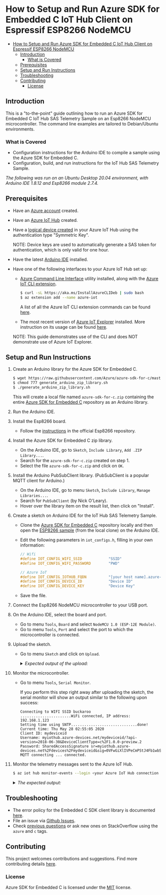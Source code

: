 # How to Setup and Run Azure SDK for Embedded C IoT Hub Client on Espressif ESP8266 NodeMCU

- [How to Setup and Run Azure SDK for Embedded C IoT Hub Client on Espressif ESP8266 NodeMCU](#how-to-setup-and-run-azure-sdk-for-embedded-c-iot-hub-client-on-espressif-esp8266-nodemcu)
  - [Introduction](#introduction)
    - [What is Covered](#what-is-covered)
  - [Prerequisites](#prerequisites)
  - [Setup and Run Instructions](#setup-and-run-instructions)
  - [Troubleshooting](#troubleshooting)
  - [Contributing](#contributing)
    - [License](#license)

## Introduction

This is a "to-the-point" guide outlining how to run an Azure SDK for Embedded C IoT Hub SAS Telemetry Sample on an Esp8266 NodeMCU microcontroller. The command line examples are tailored to Debian/Ubuntu environments.

### What is Covered

- Configuration instructions for the Arduino IDE to compile a sample using the Azure SDK for Embedded C.
- Configuration, build, and run instructions for the IoT Hub SAS Telemetry Sample.

_The following was run on an Ubuntu Desktop 20.04 environment, with Arduino IDE 1.8.12 and Esp8266 module 2.7.4._

## Prerequisites

- Have an [Azure account](https://azure.microsoft.com/) created.
- Have an [Azure IoT Hub](https://docs.microsoft.com/azure/iot-hub/iot-hub-create-through-portal) created.
- Have a [logical device created](https://docs.microsoft.com/azure/iot-hub/iot-hub-create-through-portal#register-a-new-device-in-the-iot-hub) in your Azure IoT Hub using the authentication type "Symmetric Key".

    NOTE: Device keys are used to automatically generate a SAS token for authentication, which is only valid for one hour.

- Have the latest [Arduino IDE](https://www.arduino.cc/en/Main/Software) installed.
- Have one of the following interfaces to your Azure IoT Hub set up:
  - [Azure Command Line Interface](https://docs.microsoft.com/cli/azure/install-azure-cli?view=azure-cli-latest) utility installed, along with the [Azure IoT CLI extension](https://github.com/Azure/azure-iot-cli-extension).

    ```bash
    $ curl -sL https://aka.ms/InstallAzureCLIDeb | sudo bash
    $ az extension add --name azure-iot
    ```

    A list of all the Azure IoT CLI extension commands can be found [here](https://docs.microsoft.com/cli/azure/iot?view=azure-cli-latest).

  - The most recent version of [Azure IoT Explorer](https://github.com/Azure/azure-iot-explorer/releases) installed. More instruction on its usage can be found [here](https://docs.microsoft.com/azure/iot-pnp/howto-use-iot-explorer).

  NOTE: This guide demonstrates use of the CLI and does NOT demonstrate use of Azure IoT Explorer.

## Setup and Run Instructions

1. Create an Arduino library for the Azure SDK for Embedded C.

    ```bash
    $ wget https://raw.githubusercontent.com/Azure/azure-sdk-for-c/master/sdk/samples/iot/aziot_esp8266/generate_arduino_zip_library.sh
    $ chmod 777 generate_arduino_zip_library.sh
    $ ./generate_arduino_zip_library.sh
    ```

    This will create a local file named `azure-sdk-for-c.zip` containing the entire [Azure SDK for Embedded C](https://github.com/Azure/azure-sdk-for-c) repository as an Arduino library.

2. Run the Arduino IDE.

3. Install the Esp8266 board.

    - Follow the [instructions](https://github.com/esp8266/Arduino#installing-with-boards-manager) in the official Esp8266 repository.

4. Install the Azure SDK for Embedded C zip library.

    - On the Arduino IDE, go to `Sketch`, `Include Library`, `Add .ZIP Library...`.
    - Search for the `azure-sdk-for-c.zip` created on step 1.
    - Select the file `azure-sdk-for-c.zip` and click on `OK`.

5. Install the Arduino PubSubClient library. (PubSubClient is a popular MQTT client for Arduino.)

    - On the Arduino IDE, go to menu `Sketch`, `Include Library`, `Manage Libraries...`.
    - Search for `PubSubClient` (by Nick O'Leary).
    - Hover over the library item on the result list, then click on "Install".

6. Create a sketch on Arduino IDE for the IoT Hub SAS Telemetry Sample.

    - Clone the [Azure SDK for Embedded C](https://github.com/Azure/azure-sdk-for-c) repository locally and then open the [ESP8266 sample](https://github.com/Azure/azure-sdk-for-c/blob/master/sdk/samples/iot/aziot_esp8266) (from the local clone) on the Arduino IDE.

    - Edit the following parameters in `iot_configs.h`, filling in your own information:

        ```c
        // Wifi
        #define IOT_CONFIG_WIFI_SSID            "SSID"
        #define IOT_CONFIG_WIFI_PASSWORD        "PWD"

        // Azure IoT
        #define IOT_CONFIG_IOTHUB_FQDN          "[your host name].azure-devices.net"
        #define IOT_CONFIG_DEVICE_ID            "Device ID"
        #define IOT_CONFIG_DEVICE_KEY           "Device Key"
        ```

    - Save the file.

7. Connect the Esp8266 NodeMCU microcontroller to your USB port.

8. On the Arduino IDE, select the board and port.

    - Go to menu `Tools`, `Board` and select `NodeMCU 1.0 (ESP-12E Module)`.
    - Go to menu `Tools`, `Port` and select the port to which the microcontroller is connected.

9. Upload the sketch.

    - Go to menu `Sketch` and click on `Upload`.

        <details><summary><i>Expected output of the upload:</i></summary>
        <p>

        ```text
        Executable segment sizes:
        IROM   : 361788          - code in flash         (default or ICACHE_FLASH_ATTR)
        IRAM   : 26972   / 32768 - code in IRAM          (ICACHE_RAM_ATTR, ISRs...)
        DATA   : 1360  )         - initialized variables (global, static) in RAM/HEAP
        RODATA : 2152  ) / 81920 - constants             (global, static) in RAM/HEAP
        BSS    : 26528 )         - zeroed variables      (global, static) in RAM/HEAP
        Sketch uses 392272 bytes (37%) of program storage space. Maximum is 1044464 bytes.
        Global variables use 30040 bytes (36%) of dynamic memory, leaving 51880 bytes for local variables. Maximum is 81920 bytes.
        /home/user/.arduino15/packages/esp8266/tools/python3/3.7.2-post1/python3 /home/user/.arduino15/packages/esp8266/hardware/esp8266/2.7.1/tools/upload.py --chip esp8266 --port /dev/ttyUSB0 --baud 230400 --before default_reset --after hard_reset write_flash 0x0 /tmp/arduino_build_826987/azure_iot_hub_telemetry.ino.bin
        esptool.py v2.8
        Serial port /dev/ttyUSB0
        Connecting....
        Chip is ESP8266EX
        Features: WiFi
        Crystal is 26MHz
        MAC: dc:4f:22:5e:a7:09
        Uploading stub...
        Running stub...
        Stub running...
        Changing baud rate to 230400
        Changed.
        Configuring flash size...
        Auto-detected Flash size: 4MB
        Compressed 396432 bytes to 292339...

        Writing at 0x00000000... (5 %)
        Writing at 0x00004000... (11 %)
        Writing at 0x00008000... (16 %)
        Writing at 0x0000c000... (22 %)
        Writing at 0x00010000... (27 %)
        Writing at 0x00014000... (33 %)
        Writing at 0x00018000... (38 %)
        Writing at 0x0001c000... (44 %)
        Writing at 0x00020000... (50 %)
        Writing at 0x00024000... (55 %)
        Writing at 0x00028000... (61 %)
        Writing at 0x0002c000... (66 %)
        Writing at 0x00030000... (72 %)
        Writing at 0x00034000... (77 %)
        Writing at 0x00038000... (83 %)
        Writing at 0x0003c000... (88 %)
        Writing at 0x00040000... (94 %)
        Writing at 0x00044000... (100 %)
        Wrote 396432 bytes (292339 compressed) at 0x00000000 in 13.0 seconds (effective 243.4 kbit/s)...
        Hash of data verified.

        Leaving...
        Hard resetting via RTS pin...
        ```

        </p>
        </details>

10. Monitor the microcontroller.

    - Go to menu `Tools`, `Serial Monitor`.

        If you perform this step right away after uploading the sketch, the serial monitor will show an output similar to the following upon success:

        ```text
        Connecting to WIFI SSID buckaroo
        .......................WiFi connected, IP address:
        192.168.1.123
        Setting time using SNTP..............................done!
        Current time: Thu May 28 02:55:05 2020
        Client ID: mydeviceid
        Username: myiothub.azure-devices.net/mydeviceid/?api-version=2018-06-30&DeviceClientType=c%2F1.0.0-preview.2
        Password: SharedAccessSignature sr=myiothub.azure-devices.net%2Fdevices%2Fmydeviceid&sig=0VFwGiXlIVPeCmPStJ4Fb1wbS8o2W8p1vzIOt%2B8K2eE%3D&se=1590620105
        MQTT connecting ... connected.
        ```

11. Monitor the telemetry messages sent to the Azure IoT Hub.

    ```bash
    $ az iot hub monitor-events --login <your Azure IoT Hub connection string in quotes> --device-id <your device id>
    ```

    <details><summary><i>The expected output:</i></summary>
    <p>

    ```bash
    Starting event monitor, filtering on device: mydeviceid, use ctrl-c to stop...
    {
        "event": {
            "origin": "mydeviceid",
            "payload": "payload"
        }
    }
    {
        "event": {
            "origin": "mydeviceid",
            "payload": "payload"
        }
    }
    {
        "event": {
            "origin": "mydeviceid",
            "payload": "payload"
        }
    }
    {
        "event": {
            "origin": "mydeviceid",
            "payload": "payload"
        }
    }
    {
        "event": {
            "origin": "mydeviceid",
            "payload": "payload"
        }
    }
    {
        "event": {
            "origin": "mydeviceid",
            "payload": "payload"
        }
    }
    ^CStopping event monitor...
    ```

    </p>
    </details>

## Troubleshooting

- The error policy for the Embedded C SDK client library is documented [here](https://github.com/Azure/azure-sdk-for-c/blob/master/sdk/docs/iot/mqtt_state_machine.md#error-policy).
- File an issue via [Github Issues](https://github.com/Azure/azure-sdk-for-c/issues/new/choose).
- Check [previous questions](https://stackoverflow.com/questions/tagged/azure+c) or ask new ones on StackOverflow using the `azure` and `c` tags.

## Contributing

This project welcomes contributions and suggestions. Find more contributing details [here](https://github.com/Azure/azure-sdk-for-c/blob/master/CONTRIBUTING.md).

### License

Azure SDK for Embedded C is licensed under the [MIT](https://github.com/Azure/azure-sdk-for-c/blob/master/LICENSE) license.
